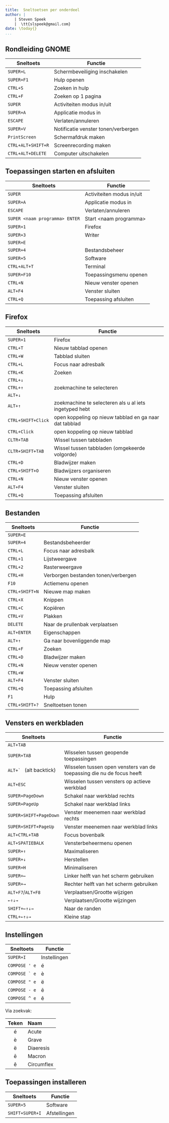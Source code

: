 ```yaml
---
title:  Sneltoetsen per onderdeel
author: |
    | Steven Speek 
    |  \tt{slspeek@gmail.com}
date: \today{}
...
```

## Rondleiding GNOME
|Sneltoets|Functie|
|-----------|---------|
|```SUPER+L```| Schermbeveiliging inschakelen|
|```SUPER+F1```|Hulp openen|
|```CTRL+S```|Zoeken in hulp|
|```CTRL+F```|Zoeken op 1 pagina|
|```SUPER```|Activiteiten modus in/uit|
|```SUPER+A```|Applicatie modus in|
|```ESCAPE```|Verlaten/annuleren|
|```SUPER+V```|Notificatie venster tonen/verbergen|
|```PrintScreen```|Schermafdruk maken|
|```CTRL+ALT+SHIFT+R```|Screenrecording maken|
|```CTRL+ALT+DELETE```|Computer uitschakelen|


## Toepassingen starten en afsluiten 
|Sneltoets|Functie|
|-----------|---------|
|```SUPER```|Activiteiten modus in/uit|
|```SUPER+A```|Applicatie modus in|
|```ESCAPE```|Verlaten/annuleren|
|```SUPER <naam programma> ENTER```|Start \<naam programma\>|
|```SUPER+1```|Firefox|
|```SUPER+3```|Writer|
|```SUPER+E```| |
|```SUPER+4```|Bestandsbeheer|
|```SUPER+5```|Software|
|```CTRL+ALT+T```|Terminal|
|```SUPER+F10```|Toepassingsmenu openen|
|```CTRL+N```|Nieuw venster openen|
|```ALT+F4```|Venster sluiten|
|```CTRL+Q```|Toepassing afsluiten|

## Firefox
|Sneltoets|Functie|
|-----------|---------|
|```SUPER+1```|Firefox|
|```CTRL+T```|Nieuw tabblad openen|
|```CTRL+W```|Tabblad sluiten|
|```CTRL+L```|Focus naar adresbalk|
|```CTRL+K```|Zoeken|
|```CTRL+↓```||
|```CTRL+↑```| zoekmachine te selecteren|
|```ALT+↓```||
|```ALT+↑```|zoekmachine te selecteren als u al iets ingetyped hebt|
|```CTRL+SHIFT+Click```|open koppeling op nieuw tabblad en ga naar dat tabblad|
|```CTRL+Click```|open koppeling op nieuw tabblad|
|```CLTR+TAB```|Wissel tussen tabbladen|
|```CLTR+SHIFT+TAB```|Wissel tussen tabbladen (omgekeerde volgorde)|
|```CTRL+D```|Bladwijzer maken|
|```CTRL+SHIFT+O```|Bladwijzers organiseren|
|```CTRL+N```|Nieuw venster openen|
|```ALT+F4```|Venster sluiten|
|```CTRL+Q```|Toepassing afsluiten|


## Bestanden
|Sneltoets|Functie|
|-----------|---------|
|```SUPER+E```||
|```SUPER+4```|Bestandsbeheerder|
|```CTRL+L```|Focus naar adresbalk|
|```CTRL+1```|Lijstweergave|
|```CTRL+2```|Rasterweergave|
|```CTRL+H```|Verborgen bestanden tonen/verbergen|
|```F10```|Actiemenu openen|
|```CTRL+SHIFT+N```|Nieuwe map maken|
|```CTRL+X```|Knippen|
|```CTRL+C```|Kopiëren|
|```CTRL+V```|Plakken|
|```DELETE```|Naar de prullenbak verplaatsen|
|```ALT+ENTER```|Eigenschappen|
|```ALT+↑```|Ga naar bovenliggende map|
|```CTRL+F```|Zoeken|
|```CTRL+D```|Bladwijzer maken|
|```CTRL+N```|Nieuw venster openen|
|```CTRL+W```||
|```ALT+F4```|Venster sluiten|
|```CTRL+Q```|Toepassing afsluiten|
|```F1```|Hulp|
|```CTRL+SHIFT+?```|Sneltoetsen tonen|

## Vensters en werkbladen
|Sneltoets|Functie|
|-----|---------|
|```ALT+TAB```||
|```SUPER+TAB```|Wisselen tussen geopende toepassingen|
|```ALT+` ``` (alt backtick) |Wisselen tussen open vensters van de toepassing die nu de focus heeft|
|```ALT+ESC```| Wisselen tussen vensters op actieve werkblad|
|```SUPER+PageDown```|Schakel naar werkblad rechts|
|```SUPER+PageUp```|Schakel naar werkblad links|
|```SUPER+SHIFT+PageDown```|Venster meenemen naar werkblad rechts|
|```SUPER+SHIFT+PageUp```|Venster meenemen naar werkblad links|
|```ALT+CTRL+TAB```|Focus bovenbalk|
|```ALT+SPATIEBALK```|Vensterbeheermenu openen|
|```SUPER+↑```|Maximaliseren|
|```SUPER+↓```|Herstellen|
|```SUPER+H```|Minimaliseren|
|```SUPER+←```|Linker helft van het scherm gebruiken|
|```SUPER+→```|Rechter helft van het scherm gebruiken|
|```ALT+F7```/```ALT+F8```|Verplaatsen/Grootte wijzigen|
|```←↑↓→```|Verplaatsen/Grootte wijzingen|
|```SHIFT+←↑↓→```|Naar de randen|
|```CTRL+←↑↓→```|Kleine stap|


## Instellingen

|Sneltoets|Functie|
|-----------|---------|
|```SUPER+I```|Instellingen|
|```COMPOSE ' e```| é|
|```COMPOSE ` e```| è|
|```COMPOSE " e```| ë|
|```COMPOSE - e```| ē|
|```COMPOSE ^ e```| ê|

Via zoekvak:

|Teken|Naam|
|:---:|:---| 
| é| Acute|
| è| Grave|
| ë | Diaeresis|
| ē | Macron|
| ê | Circumflex|

## Toepassingen installeren
|Sneltoets|Functie|
|-------|---------|
|```SUPER+5```|Software|
|```SHIFT+SUPER+I```|Afstellingen|
